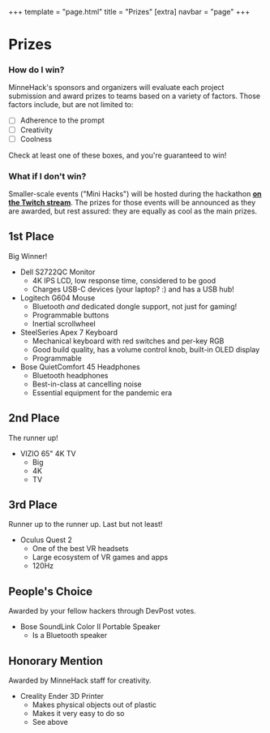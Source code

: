 +++
template = "page.html"
title = "Prizes"
[extra]
navbar = "page"
+++

# Prizes

### How do I win?

MinneHack's sponsors and organizers will evaluate each project submission and award prizes to teams based on a variety of factors. Those factors include, but are not limited to:

- [ ] Adherence to the prompt
- [ ] Creativity
- [ ] Coolness

Check at least one of these boxes, and you're guaranteed to win!

### What if I don't win?

Smaller-scale events ("Mini Hacks") will be hosted during the hackathon [**on the Twitch stream**](https://twitch.tv/minnehack). The prizes for those events will be announced as they are awarded, but rest assured: they are equally as cool as the main prizes.

## 1st Place

Big Winner!

- Dell S2722QC Monitor
  - 4K IPS LCD, low response time, considered to be good
  - Charges USB-C devices (your laptop? :) and has a USB hub!
- Logitech G604 Mouse
  - Bluetooth _and_ dedicated dongle support, not just for gaming!
  - Programmable buttons
  - Inertial scrollwheel
- SteelSeries Apex 7 Keyboard
  - Mechanical keyboard with red switches and per-key RGB
  - Good build quality, has a volume control knob, built-in OLED display
  - Programmable
- Bose QuietComfort 45 Headphones
  - Bluetooth headphones
  - Best-in-class at cancelling noise
  - Essential equipment for the pandemic era
  
## 2nd Place

The runner up!

- VIZIO 65" 4K TV
  - Big
  - 4K
  - TV
  
## 3rd Place

Runner up to the runner up. Last but not least!

- Oculus Quest 2
  - One of the best VR headsets
  - Large ecosystem of VR games and apps
  - 120Hz

## People's Choice

Awarded by your fellow hackers through DevPost votes.

- Bose SoundLink Color II Portable Speaker
  - Is a Bluetooth speaker
  
## Honorary Mention

Awarded by MinneHack staff for creativity.

- Creality Ender 3D Printer
  - Makes physical objects out of plastic
  - Makes it very easy to do so
  - See above
